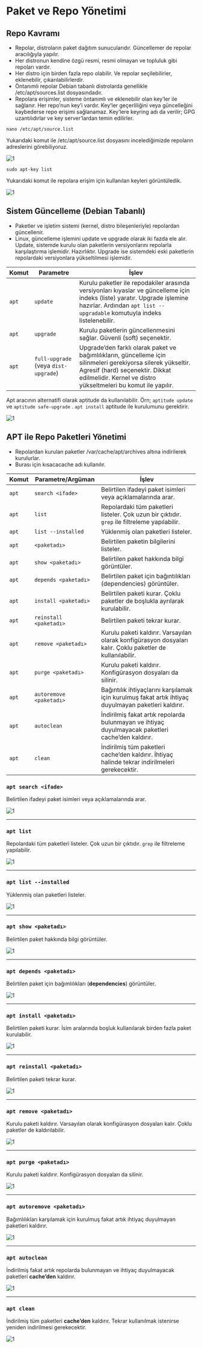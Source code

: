 # **Paket ve Repo Yönetimi**

## Repo Kavramı
- Repolar, distroların paket dağıtım sunucularıdır. Güncellemer de repolar aracılığıyla yapılır.
- Her distronun kendine özgü resmi, resmi olmayan ve topluluk gibi repoları vardır.
- Her distro için birden fazla repo olabilir. Ve repolar seçilebilirler, eklenebilir, çıkarılabilirlerdir.
- Öntanımlı repolar Debian tabanlı distrolarda genellikle /etc/apt/sources.list dosyasındadır.
- Repolara erişimler, sisteme öntanımlı ve eklenebilir olan key’ler ile sağlanır. Her repo’nun key’i vardır.
Key’ler geçerliliğini veya güncelleğini kaybederse repo erişimi sağlanamaz.
Key’lere keyring adı da verilir; GPG uzantılıdırlar ve key server’lardan temin edilirler.


```
nano /etc/apt/source.list
```
Yukarıdaki komut ile /etc/apt/source.list dosyasını incelediğimizde repoların adreslerini görebiliyoruz.

![1](Resimler/r1.png)


```
sudo apt-key list 
```
Yukarıdaki komut ile repolara erişim için kullanılan keyleri görüntüledik.

![1](Resimler/r2.png)


## **Sistem Güncelleme (Debian Tabanlı)**
- Paketler ve işletim sistemi (kernel, distro bileşenleriyle) repolardan güncellenir.
- Linux, güncelleme işlemini update ve upgrade olarak iki fazda ele alır.
Update, sistemde kurulu olan paketlerin versiyonlarını repolarla karşılaştırma işlemidir. Hazırlıktır.
Upgrade ise sistemdeki eski paketlerin repolardaki versiyonlara yükseltilmesi işlemidir.

| Komut             | Parametre            | İşlev                                                                 |
|-------------------|----------------------|-----------------------------------------------------------------------|
| `apt`             | `update`             | Kurulu paketler ile repodakiler arasında versiyonları kıyaslar ve güncelleme için indeks (liste) yaratır. Upgrade işlemine hazırlar. Ardından `apt list --upgradable` komutuyla indeks listelenebilir. |
| `apt`             | `upgrade`            | Kurulu paketlerin güncellenmesini sağlar. Güvenli (soft) seçenektir.  |
| `apt`             | `full-upgrade` (veya `dist-upgrade`) | Upgrade’den farklı olarak paket ve bağımlılıkların, güncelleme için silinmeleri gerekiyorsa silerek yükseltir. Agresif (hard) seçenektir. Dikkat edilmelidir. Kernel ve distro yükseltmeleri bu komut ile yapılır. |

Apt aracının alternatifi olarak aptitude da kullanılabilir. Örn;  `aptitude update` ve `aptitude safe-upgrade` .
`apt install` aptitude ile kurulumunu gerektirir.


![1](Resimler/r3.png)



## **APT ile Repo Paketleri Yönetimi**

- Repolardan kurulan paketler /var/cache/apt/archives altına indirilerek kurulurlar.
- Burası için kısacacache adı kullanılır.

| Komut             | Parametre/Argüman      | İşlev                                                                 |
|-------------------|------------------------|-----------------------------------------------------------------------|
| `apt`             | `search <ifade>`       | Belirtilen ifadeyi paket isimleri veya açıklamalarında arar.          |
| `apt`             | `list`                 | Repolardaki tüm paketleri listeler. Çok uzun bir çıktıdır. `grep` ile filtreleme yapılabilir. |
| `apt`             | `list --installed`     | Yüklenmiş olan paketleri listeler.                                    |
| `apt`             | `<paketadı>`           | Belirtilen paketin bilgilerini listeler.                              |
| `apt`             | `show <paketadı>`      | Belirtilen paket hakkında bilgi görüntüler.                           |
| `apt`             | `depends <paketadı>`   | Belirtilen paket için bağıntılıkları (dependencies) görüntüler.        |
| `apt`             | `install <paketadı>`   | Belirtilen paketi kurar. Çoklu paketler de boşlukla ayrılarak kurulabilir. |
| `apt`             | `reinstall <paketadı>` | Belirtilen paketi tekrar kurar.                                       |
| `apt`             | `remove <paketadı>`    | Kurulu paketi kaldırır. Varsayılan olarak konfigürasyon dosyaları kalır. Çoklu paketler de kullanılabilir. |
| `apt`             | `purge <paketadı>`     | Kurulu paketi kaldırır. Konfigürasyon dosyaları da silinir.           |
| `apt`             | `autoremove <paketadı>`| Bağıntılık ihtiyaçlarını karşılamak için kurulmuş fakat artık ihtiyaç duyulmayan paketleri kaldırır. |
| `apt`             | `autoclean`            | İndirilmiş fakat artık repolarda bulunmayan ve ihtiyaç duyulmayacak paketleri cache’den kaldırır. |
| `apt`             | `clean`                | İndirilmiş tüm paketleri cache’den kaldırır. İhtiyaç halinde tekrar indirilmeleri gerekecektir. |


### **`apt search <ifade>`**  

Belirtilen ifadeyi paket isimleri veya açıklamalarında arar.  

![1](Resimler/r4.png)  

---

### **`apt list`**  

Repolardaki tüm paketleri listeler. Çok uzun bir çıktıdır. `grep` ile filtreleme yapılabilir.  

![1](Resimler/r5.png)  

---

### **`apt list --installed`**  

Yüklenmiş olan paketleri listeler.  

![1](Resimler/r6.png)  

---

### **`apt show <paketadı>`**  

Belirtilen paket hakkında bilgi görüntüler.  

![1](Resimler/r7.png)  

---

### **`apt depends <paketadı>`**  

Belirtilen paket için bağımlılıkları (**dependencies**) görüntüler.  

![1](Resimler/r8.png)  

---

### **`apt install <paketadı>`**  

Belirtilen paketi kurar. İsim aralarında boşluk kullanılarak birden fazla paket kurulabilir.  

![1](Resimler/r9.png)  

---

### **`apt reinstall <paketadı>`**  

Belirtilen paketi tekrar kurar.  

![1](Resimler/r10.png)  

---

### **`apt remove <paketadı>`**  

Kurulu paketi kaldırır. Varsayılan olarak konfigürasyon dosyaları kalır. Çoklu paketler de kaldırılabilir.  

![1](Resimler/r11.png)  

---

### **`apt purge <paketadı>`**  

Kurulu paketi kaldırır. Konfigürasyon dosyaları da silinir.  

![1](Resimler/r12.png)  

---

### **`apt autoremove <paketadı>`**  

Bağımlılıkları karşılamak için kurulmuş fakat artık ihtiyaç duyulmayan paketleri kaldırır.  

![1](Resimler/r13.png)  

---

### **`apt autoclean`**  

İndirilmiş fakat artık repolarda bulunmayan ve ihtiyaç duyulmayacak paketleri **cache’den** kaldırır.  

![1](Resimler/r14.png)  

---

### **`apt clean`**  

İndirilmiş tüm paketleri **cache’den** kaldırır. Tekrar kullanılmak istenirse yeniden indirilmesi gerekecektir.  

![1](Resimler/r15.png)  
